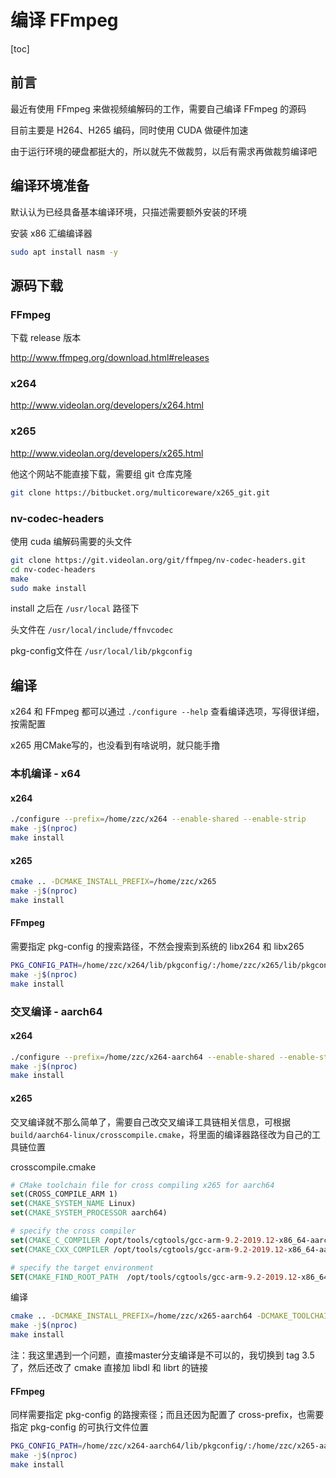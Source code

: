 # 编译 FFmpeg

[toc]

## 前言

最近有使用 FFmpeg 来做视频编解码的工作，需要自己编译 FFmpeg 的源码

目前主要是 H264、H265 编码，同时使用 CUDA 做硬件加速

由于运行环境的硬盘都挺大的，所以就先不做裁剪，以后有需求再做裁剪编译吧



## 编译环境准备

默认认为已经具备基本编译环境，只描述需要额外安装的环境

安装 x86 汇编编译器

```bash
sudo apt install nasm -y
```



## 源码下载

### FFmpeg

下载 release 版本

<http://www.ffmpeg.org/download.html#releases>

### x264

<http://www.videolan.org/developers/x264.html>

### x265

<http://www.videolan.org/developers/x265.html>

他这个网站不能直接下载，需要组 git 仓库克隆

```bash
git clone https://bitbucket.org/multicoreware/x265_git.git
```

### nv-codec-headers

使用 cuda 编解码需要的头文件

```bash
git clone https://git.videolan.org/git/ffmpeg/nv-codec-headers.git
cd nv-codec-headers
make
sudo make install
```

install 之后在 `/usr/local` 路径下

头文件在 `/usr/local/include/ffnvcodec` 

pkg-config文件在 `/usr/local/lib/pkgconfig`



## 编译

x264 和 FFmpeg 都可以通过 `./configure --help` 查看编译选项，写得很详细，按需配置

x265 用CMake写的，也没看到有啥说明，就只能手撸



### 本机编译 - x64

#### x264

```bash
./configure --prefix=/home/zzc/x264 --enable-shared --enable-strip
make -j$(nproc)
make install
```



#### x265

```bash
cmake .. -DCMAKE_INSTALL_PREFIX=/home/zzc/x265
make -j$(nproc)
make install
```



#### FFmpeg

需要指定 pkg-config 的搜索路径，不然会搜索到系统的 libx264 和 libx265

```bash
PKG_CONFIG_PATH=/home/zzc/x264/lib/pkgconfig/:/home/zzc/x265/lib/pkgconfig/ ./configure --prefix=/home/zzc/ffmpeg --enable-gpl --enable-version3 --disable-static --disable-doc --enable-shared --enable-libx264 --enable-libx265
make -j$(nproc)
make install
```



### 交叉编译 - aarch64

#### x264

```bash
./configure --prefix=/home/zzc/x264-aarch64 --enable-shared --enable-strip --cross-prefix=/opt/tools/cgtools/gcc-arm-9.2-2019.12-x86_64-aarch64-none-linux-gnu/bin/aarch64-none-linux-gnu- --host=aarch64-linux
make -j$(nproc)
make install
```

#### x265

交叉编译就不那么简单了，需要自己改交叉编译工具链相关信息，可根据 `build/aarch64-linux/crosscompile.cmake`，将里面的编译器路径改为自己的工具链位置

crosscompile.cmake

```cmake
# CMake toolchain file for cross compiling x265 for aarch64
set(CROSS_COMPILE_ARM 1)
set(CMAKE_SYSTEM_NAME Linux)
set(CMAKE_SYSTEM_PROCESSOR aarch64)

# specify the cross compiler
set(CMAKE_C_COMPILER /opt/tools/cgtools/gcc-arm-9.2-2019.12-x86_64-aarch64-none-linux-gnu//bin/aarch64-none-linux-gnu-gcc)
set(CMAKE_CXX_COMPILER /opt/tools/cgtools/gcc-arm-9.2-2019.12-x86_64-aarch64-none-linux-gnu//bin/aarch64-none-linux-gnu-g++)

# specify the target environment
SET(CMAKE_FIND_ROOT_PATH  /opt/tools/cgtools/gcc-arm-9.2-2019.12-x86_64-aarch64-none-linux-gnu)
```

编译

```bash
cmake .. -DCMAKE_INSTALL_PREFIX=/home/zzc/x265-aarch64 -DCMAKE_TOOLCHAIN_FILE=crosscompile.cmake
make -j$(nproc)
make install
```

注：我这里遇到一个问题，直接master分支编译是不可以的，我切换到 tag 3.5 了，然后还改了 cmake 直接加 libdl 和 librt 的链接



#### FFmpeg

同样需要指定 pkg-config 的路搜索径；而且还因为配置了 cross-prefix，也需要指定 pkg-config 的可执行文件位置

```bash
PKG_CONFIG_PATH=/home/zzc/x264-aarch64/lib/pkgconfig/:/home/zzc/x265-aarch64/lib/pkgconfig/ ./configure --prefix=/home/zzc/ffmpeg-aarch64 --enable-gpl --enable-version3 --disable-static --disable-doc --enable-shared --enable-libx264 --enable-libx265 --arch=aarch64 --target-os=linux --cross-prefix=/opt/tools/cgtools/gcc-arm-9.2-2019.12-x86_64-aarch64-none-linux-gnu/bin/aarch64-none-linux-gnu- --pkg-config=pkg-config
make -j$(nproc)
make install
```

